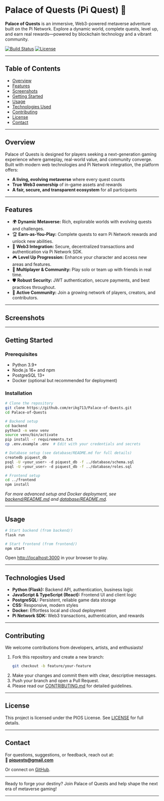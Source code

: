 # Palace of Quests (Pi Quest) 🏰

**Palace of Quests** is an immersive, Web3-powered metaverse adventure built on the Pi Network. Explore a dynamic world, complete quests, level up, and earn real rewards—powered by blockchain technology and a vibrant community.

[![Build Status](https://img.shields.io/github/actions/workflow/status/erikg713/Palace-of-Quests/main.yml?branch=main)](https://github.com/erikg713/Palace-of-Quests/actions)
[![License](https://img.shields.io/github/license/erikg713/Palace-of-Quests)](LICENSE)

---

## Table of Contents

- [Overview](#overview)
- [Features](#features)
- [Screenshots](#screenshots)
- [Getting Started](#getting-started)
- [Usage](#usage)
- [Technologies Used](#technologies-used)
- [Contributing](#contributing)
- [License](#license)
- [Contact](#contact)

---

## Overview

Palace of Quests is designed for players seeking a next-generation gaming experience where gameplay, real-world value, and community converge. Built with modern web technologies and Pi Network integration, the platform offers:

- **A living, evolving metaverse** where every quest counts
- **True Web3 ownership** of in-game assets and rewards
- **A fair, secure, and transparent ecosystem** for all participants

---

## Features

- 🌍 **Dynamic Metaverse:** Rich, explorable worlds with evolving quests and challenges.
- 🏆 **Earn-as-You-Play:** Complete quests to earn Pi Network rewards and unlock new abilities.
- 🔗 **Web3 Integration:** Secure, decentralized transactions and authentication via Pi Network SDK.
- 🎮 **Level Up Progression:** Enhance your character and access new areas and features.
- 🤝 **Multiplayer & Community:** Play solo or team up with friends in real time.
- 🛡️ **Robust Security:** JWT authentication, secure payments, and best practices throughout.
- 💬 **Active Community:** Join a growing network of players, creators, and contributors.

---

## Screenshots

<!--
Add real screenshots or GIFs to showcase your game. Example:
![Game Lobby](assets/screenshot-lobby.png)
![Quest Map](assets/screenshot-questmap.gif)
-->

---

## Getting Started

### Prerequisites

- Python 3.9+
- Node.js 16+ and npm
- PostgreSQL 13+
- Docker (optional but recommended for deployment)

### Installation

```bash
# Clone the repository
git clone https://github.com/erikg713/Palace-of-Quests.git
cd Palace-of-Quests

# Backend setup
cd backend
python3 -m venv venv
source venv/bin/activate
pip install -r requirements.txt
cp .env.example .env  # Edit with your credentials and secrets

# Database setup (see database/README.md for full details)
createdb piquest_db
psql -U <your_user> -d piquest_db -f ../database/schema.sql
psql -U <your_user> -d piquest_db -f ../database/roles.sql

# Frontend setup
cd ../frontend
npm install
```

*For more advanced setup and Docker deployment, see [backend/README.md](backend/README.md) and [database/README.md](database/README.md).*

---

## Usage

```bash
# Start backend (from backend/)
flask run

# Start frontend (from frontend/)
npm start
```

Open [http://localhost:3000](http://localhost:3000) in your browser to play.

---

## Technologies Used

- **Python (Flask):** Backend API, authentication, business logic
- **JavaScript & TypeScript (React):** Frontend UI and client logic
- **PostgreSQL:** Persistent, reliable game data storage
- **CSS:** Responsive, modern styles
- **Docker:** Effortless local and cloud deployment
- **Pi Network SDK:** Web3 transactions, authentication, and rewards

---

## Contributing

We welcome contributions from developers, artists, and enthusiasts!

1. Fork this repository and create a new branch:
   ```bash
   git checkout -b feature/your-feature
   ```
2. Make your changes and commit them with clear, descriptive messages.
3. Push your branch and open a Pull Request.
4. Please read our [CONTRIBUTING.md](CONTRIBUTING.md) for detailed guidelines.

---

## License

This project is licensed under the PIOS License. See [LICENSE](LICENSE) for full details.

---

## Contact

For questions, suggestions, or feedback, reach out at:  
📧 **piquests@gmail.com**

Or connect on [GitHub](https://github.com/erikg713/Palace-of-Quests).

---

Ready to forge your destiny? Join Palace of Quests and help shape the next era of metaverse gaming!

---
